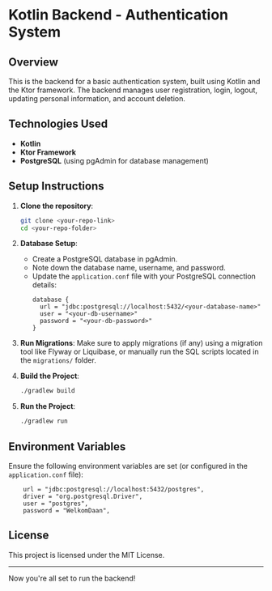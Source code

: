 # Kotlin Backend - Authentication System

## Overview

This is the backend for a basic authentication system, built using Kotlin and the Ktor framework. The backend manages user registration, login, logout, updating personal information, and account deletion.

## Technologies Used

- **Kotlin**
- **Ktor Framework**
- **PostgreSQL** (using pgAdmin for database management)

## Setup Instructions

1. **Clone the repository**:
   ```bash
   git clone <your-repo-link>
   cd <your-repo-folder>
   ```

2. **Database Setup**:
   - Create a PostgreSQL database in pgAdmin.
   - Note down the database name, username, and password.
   - Update the `application.conf` file with your PostgreSQL connection details:
     ```hocon
     database {
       url = "jdbc:postgresql://localhost:5432/<your-database-name>"
       user = "<your-db-username>"
       password = "<your-db-password>"
     }
     ```

3. **Run Migrations**:
   Make sure to apply migrations (if any) using a migration tool like Flyway or Liquibase, or manually run the SQL scripts located in the `migrations/` folder.

4. **Build the Project**:
   ```bash
   ./gradlew build
   ```

5. **Run the Project**:
   ```bash
   ./gradlew run
   ```

## Environment Variables

Ensure the following environment variables are set (or configured in the `application.conf` file):

        url = "jdbc:postgresql://localhost:5432/postgres",
        driver = "org.postgresql.Driver",
        user = "postgres",
        password = "WelkomDaan",

## License

This project is licensed under the MIT License.

---

Now you're all set to run the backend!
